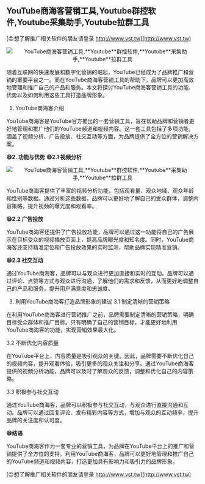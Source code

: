 ## **YouTube商海客营销工具,**Youtube**群控软件,**Youtube**采集助手,**Youtube**拉群工具**

[😍想了解推广相关软件的朋友请登录 http://www.vst.tw](http://www.vst.tw)

 <center><img src="https://vst.tw/MP4/tuiguang/png/7.png" alt="YouTube商海客营销工具,**Youtube**群控软件,**Youtube**采集助手,**Youtube**拉群工具"></center>

随着互联网的快速发展和数字化营销的崛起，YouTube已经成为了品牌推广和营销的重要平台之一。而在YouTube商海客营销工具的帮助下，品牌可以更加高效地管理和推广自己的产品和服务。本文将探讨YouTube商海客营销工具的功能、优势以及如何利用这些工具打造品牌形象。

1. YouTube商海客介绍

YouTube商海客是YouTube官方推出的一套营销工具，旨在帮助品牌和营销者更好地管理和推广他们的YouTube频道和视频内容。这一套工具包括了多项功能，涵盖了视频分析、广告投放、社交互动等方面，为品牌提供了全方位的营销解决方案。

**😄2. 功能与优势**
**😄2.1 视频分析**

 <center><img src="https://vst.tw/MP4/tuiguang/png/3.png" alt="YouTube商海客营销工具,**Youtube**群控软件,**Youtube**采集助手,**Youtube**拉群工具"></center>

YouTube商海客提供了丰富的视频分析功能，包括观看量、观众地域、观众年龄和性别等数据。通过分析这些数据，品牌可以更好地了解自己的受众群体，调整内容策略，提升视频的曝光度和观看率。

**😄2.2 广告投放**

YouTube商海客还提供了广告投放功能，品牌可以通过这一功能将自己的广告展示在目标受众的视频播放页面上，提高品牌曝光度和知名度。同时，YouTube商海客还支持精准定位和广告投放效果的实时监测，帮助品牌实现精准营销。

**😄2.3 社交互动**

通过YouTube商海客，品牌可以与观众进行更加直接和实时的互动。品牌可以通过评论、点赞等方式与观众进行沟通，了解他们的需求和反馈，从而更好地调整自己的产品和服务，提升用户满意度和忠诚度。

3. 利用YouTube商海客打造品牌形象的建议
3.1 制定清晰的营销策略

在利用YouTube商海客进行营销推广之前，品牌需要制定清晰的营销策略，明确目标受众群体和推广目标。只有明确了自己的营销目标，才能更好地利用YouTube商海客的功能，实现营销效果最大化。

3.2 不断优化内容质量

在YouTube平台上，内容质量是吸引观众的关键。因此，品牌需要不断优化自己的视频内容，提升观看体验，吸引更多的观众关注和分享。通过YouTube商海客提供的视频分析功能，品牌可以及时了解观众的反馈，调整和优化自己的内容策略。

3.3 积极参与社交互动

通过YouTube商海客，品牌可以积极参与社交互动，与观众进行直接沟通和互动。品牌可以通过回复评论、发布精彩内容等方式，增加与观众的互动频率，提升品牌的关注度和认可度。

**😄结语**

YouTube商海客作为一套专业的营销工具，为品牌在YouTube平台上的推广和营销提供了全方位的支持。利用YouTube商海客，品牌可以更好地管理和推广自己的YouTube频道和视频内容，打造更加具有影响力和吸引力的品牌形象。

[😍想了解推广相关软件的朋友请登录 http://www.vst.tw](http://www.vst.tw)



